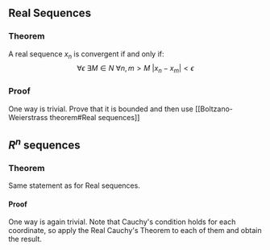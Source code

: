 
## Real Sequences
### Theorem
A real sequence $x_n$ is convergent if and only if:
$$\forall\epsilon\ \exists M\in N\ \forall n,m>M\ |x_n-x_m|<\epsilon$$
### Proof
One way is trivial.
Prove that it is bounded and then use [[Boltzano-Weierstrass theorem#Real sequences]]

## $R^n$ sequences
### Theorem
Same statement as for Real sequences.
#### Proof
One way is again trivial.
Note that Cauchy's condition holds for each coordinate, so apply the Real Cauchy's Theorem to each of them and obtain the result.